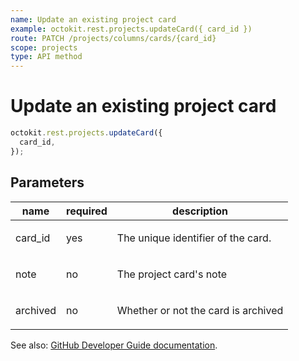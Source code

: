 ```yaml
---
name: Update an existing project card
example: octokit.rest.projects.updateCard({ card_id })
route: PATCH /projects/columns/cards/{card_id}
scope: projects
type: API method
---
```


# Update an existing project card

```js
octokit.rest.projects.updateCard({
  card_id,
});
```

## Parameters

<table>
  <thead>
    <tr>
      <th>name</th>
      <th>required</th>
      <th>description</th>
    </tr>
  </thead>
  <tbody>
    <tr><td>card_id</td><td>yes</td><td>

The unique identifier of the card.

</td></tr>
<tr><td>note</td><td>no</td><td>

The project card's note

</td></tr>
<tr><td>archived</td><td>no</td><td>

Whether or not the card is archived

</td></tr>
  </tbody>
</table>

See also: [GitHub Developer Guide documentation](https://docs.github.com/rest/reference/projects#update-a-project-card).
